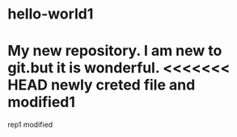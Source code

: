 # hello-world1
My new repository.
I am new to git.but it is wonderful.
<<<<<<< HEAD
newly creted file and modified1
=======

rep1 modified

